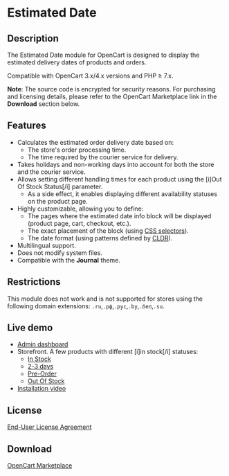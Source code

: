 # Estimated Date

## Description
The Estimated Date module for OpenCart is designed to display the estimated delivery dates of products and orders.

Compatible with OpenCart 3.x/4.x versions and PHP ≥ 7.x.

**Note**: The source code is encrypted for security reasons. For purchasing and licensing details, please refer to the OpenCart Marketplace link in the **Download** section below.

## Features
* Calculates the estimated order delivery date based on:
  - The store's order processing time.
  - The time required by the courier service for delivery.
* Takes holidays and non-working days into account for both the store and the courier service.
* Allows setting different handling times for each product using the [i]Out Of Stock Status[/i] parameter.
  - As a side effect, it enables displaying different availability statuses on the product page.
* Highly customizable, allowing you to define:
  - The pages where the estimated date info block will be displayed (product page, cart, checkout, etc.).
  - The exact placement of the block (using [CSS selectors](url=https://www.w3schools.com/cssref/css_selectors.php)).
  - The date format (using patterns defined by [CLDR](https://www.unicode.org/reports/tr35/tr35-dates.html#Date_Field_Symbol_Table)).
* Multilingual support.
* Does not modify system files.
* Compatible with the **Journal** theme.

## Restrictions
This module does not work and is not supported for stores using the following domain extensions: `.ru`,`.рф`,`.рус`,`.by`,`.бел`,`.su`.

## Live demo
* [Admin dashboard](https://demo.ocmod.space/a/admin/index.php?route=extension/module/estimated_date)
* Storefront. A few products with different [i]in stock[/i] statuses:
    - [In Stock](https://demo.ocmod.space/a/component/monitor/apple-cinema)
    - [2-3 days](https://demo.ocmod.space/a/camera/canon-eos-5d)
    - [Pre-Order](https://demo.ocmod.space/a/mp3-players/ipod-touch)
    - [Out Of Stock](https://demo.ocmod.space/a/tablet/samsung-galaxy-tab-10-1)
* [Installation video](https://www.youtube.com/watch?v=WIseNlLjN7A)

## License
[End-User License Agreement](../EULA.en.txt)

## Download
[OpenCart Marketplace](https://www.opencart.com/index.php?route=marketplace/extension/info&extension_id=45684)

